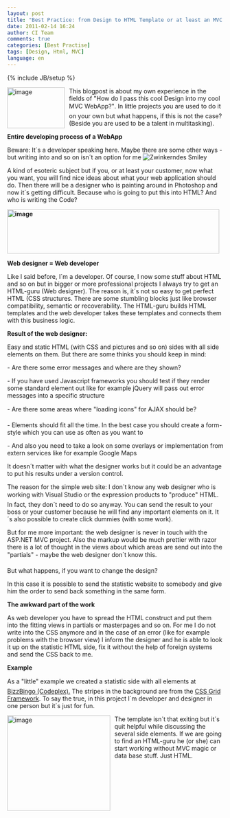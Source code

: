 ```yaml
---
layout: post
title: "Best Practice: from Design to HTML Template or at least an MVC Application"
date: 2011-02-14 16:24
author: CI Team
comments: true
categories: [Best Practise]
tags: [Design, Html, MVC]
language: en
---
```

{% include JB/setup %}

  <p><a href="{{BASE_PATH}}/assets/wp-images-en/image124.png"><img style="background-image: none; border-bottom: 0px; border-left: 0px; margin: 0px 10px 0px 0px; padding-left: 0px; padding-right: 0px; display: inline; float: left; border-top: 0px; border-right: 0px; padding-top: 0px" title="image" border="0" alt="image" align="left" src="{{BASE_PATH}}/assets/wp-images-en/image_thumb33.png" width="134" height="95" /></a>This blogpost is about my own experience in the fields of "How do I pass this cool Design into my cool MVC WebApp?". In little projects you are used to do it on your own but what happens, if this is not the case? (Beside you are used to be a talent in multitasking). </p>  
  <!--more-->  <p><b>Entire developing process of a WebApp </b></p>  <p><b></b></p>  <p>Beware: It´s a developer speaking here. Maybe there are some other ways - but writing into and so on isn´t an option for me <img style="border-bottom-style: none; border-right-style: none; border-top-style: none; border-left-style: none" class="wlEmoticon wlEmoticon-winkingsmile" alt="Zwinkerndes Smiley" src="{{BASE_PATH}}/assets/wp-images-en/wlEmoticon-winkingsmile12.png" /></p>  <p>A kind of esoteric subject but if you, or at least your customer, now what you want, you will find nice ideas about what your web application should do. Then there will be a designer who is painting around in Photoshop and now it´s getting difficult. Because who is going to put this into HTML? And who is writing the Code?</p>  <p><b></b></p>  <p><b><img style="background-image: none; border-bottom: 0px; border-left: 0px; padding-left: 0px; padding-right: 0px; border-top: 0px; border-right: 0px; padding-top: 0px" title="image" border="0" alt="image" src="{{BASE_PATH}}/assets/wp-images-de/image_thumb355.png" width="494" height="103" /></b></p>  <p><b>Web designer = Web developer </b></p>  <p><b></b></p>  <p>Like I said before, I´m a developer. Of course, I now some stuff about HTML and so on but in bigger or more professional projects I always try to get an HTML-guru (Web designer). The reason is, it´s not so easy to get perfect HTML (CSS structures. There are some stumbling blocks just like browser compatibility, semantic or recoverability. The HTML-guru builds HTML templates and the web developer takes these templates and connects them with this business logic. </p>  <p><b>Result of the web designer:</b></p>  <p><b></b></p>  <p>Easy and static HTML (with CSS and pictures and so on) sides with all side elements on them. But there are some thinks you should keep in mind:</p>  <p>- Are there some error messages and where are they shown?</p>  <p>- If you have used Javascript frameworks you should test if they render some standard element out like for example jQuery will pass out error messages into a specific structure</p>  <p>- Are there some areas where "loading icons" for AJAX should be?</p>  <p>- Elements should fit all the time. In the best case you should create a form-style which you can use as often as you want to</p>  <p>- And also you need to take a look on some overlays or implementation from extern services like for example Google Maps</p>  <p>It doesn´t matter with what the designer works but it could be an advantage to put his results under a version control.</p>  <p>The reason for the simple web site: I don´t know any web designer who is working with Visual Studio or the expression products to "produce" HTML. In fact, they don´t need to do so anyway. You can send the result to your boss or your customer because he will find any important elements on it. It´s also possible to create click dummies (with some work). </p>  <p>But for me more important: the web designer is never in touch with the ASP.NET MVC project. Also the markup would be much prettier with razor there is a lot of thought in the views about which areas are send out into the "partials" - maybe the web designer don´t know this.</p>  <p>But what happens, if you want to change the design?</p>  <p>In this case it is possible to send the statistic website to somebody and give him the order to send back something in the same form. </p>  <p><b>The awkward part of the work </b></p>  <p><b></b></p>  <p>As web developer you have to spread the HTML construct and put them into the fitting views in partials or masterpages and so on. For me I do not write into the CSS anymore and in the case of an error (like for example problems with the browser view) I inform the designer and he is able to look it up on the statistic HTML side, fix it without the help of foreign systems and send the CSS back to me.</p>  <p><b>Example</b></p>  <p>As a "little" example we created a statistic side with all elements at <a href="http://www.bizzbingo.de/">BizzBingo (Codeplex).</a> The stripes in the background are from the <a href="http://www.frontendmatters.com/projects/fem-css-framework/">CSS Grid Framework</a>. To say the true, in this project I´m developer and designer in one person but it´s just for fun. </p>  <p><a href="{{BASE_PATH}}/assets/wp-images-en/image125.png"><img style="background-image: none; border-bottom: 0px; border-left: 0px; margin: 0px 10px 0px 0px; padding-left: 0px; padding-right: 0px; display: inline; float: left; border-top: 0px; border-right: 0px; padding-top: 0px" title="image" border="0" alt="image" align="left" src="{{BASE_PATH}}/assets/wp-images-en/image_thumb34.png" width="240" height="222" /></a>The template isn´t that exiting but it´s quit helpful while discussing the several side elements. If we are going to find an HTML-guru he (or she) can start working without MVC magic or data base stuff. Just HTML.</p>
